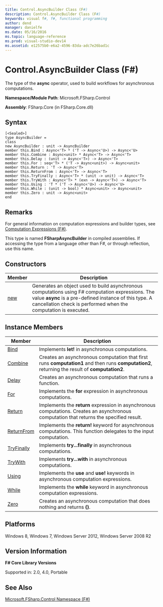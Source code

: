 ```yaml
---
title: Control.AsyncBuilder Class (F#)
description: Control.AsyncBuilder Class (F#)
keywords: visual f#, f#, functional programming
author: dend
manager: danielfe
ms.date: 05/16/2016
ms.topic: language-reference
ms.prod: visual-studio-dev14
ms.assetid: e12575b0-e6a2-4596-83da-adc7e26bad1c 
---
```


# Control.AsyncBuilder Class (F#)

The type of the **async** operator, used to build workflows for asynchronous computations.

**Namespace/Module Path**: Microsoft.FSharp.Control

**Assembly**: FSharp.Core (in FSharp.Core.dll)


## Syntax

```
[<Sealed>]
type AsyncBuilder =
class
new AsyncBuilder : unit -> AsyncBuilder
member this.Bind : Async<'T> * ('T -> Async<'U>) -> Async<'U>
member this.Combine : Async<unit> * Async<'T> -> Async<'T>
member this.Delay : (unit -> Async<'T>) -> Async<'T>
member this.For : seq<'T> * ('T -> Async<unit>) -> Async<unit>
member this.Return : 'T -> Async<'T>
member this.ReturnFrom : Async<'T> -> Async<'T>
member this.TryFinally : Async<'T> * (unit -> unit) -> Async<'T>
member this.TryWith : Async<'T> * (exn -> Async<'T>) -> Async<'T>
member this.Using : 'T * ('T -> Async<'U>) -> Async<'U>
member this.While : (unit -> bool) * Async<unit> -> Async<unit>
member this.Zero : unit -> Async<unit>
end
```

## Remarks
For general information on computation expressions and builder types, see [Computation Expressions &#40;F&#35;&#41;](Computation-Expressions-%5BFSharp%5D.md).

This type is named **FSharpAsyncBuilder** in compiled assemblies. If accessing the type from a language other than F#, or through reflection, use this name.


## Constructors


|Member|Description|
|------|-----------|
|[new](http://msdn.microsoft.com/en-us/library/8e4ea5d1-f1db-4f69-bfb9-6e6b5c5deb83)|Generates an object used to build asynchronous computations using F# computation expressions. The value **async** is a pre-defined instance of this type. A cancellation check is performed when the computation is executed.|

## Instance Members


|Member|Description|
|------|-----------|
|[Bind](http://msdn.microsoft.com/en-us/library/74deaad1-5d78-4ce7-905b-399231df02bc)|Implements **let!** in asynchronous computations.|
|[Combine](http://msdn.microsoft.com/en-us/library/26ffe7f2-31e3-475f-9042-94347187b721)|Creates an asynchronous computation that first runs **computation1** and then runs **computation2**, returning the result of **computation2**.|
|[Delay](http://msdn.microsoft.com/en-us/library/71097cf1-ce79-46f3-9756-bd153d3d44ea)|Creates an asynchronous computation that runs a function.|
|[For](http://msdn.microsoft.com/en-us/library/e49389df-b5d0-46ab-ba9c-58aa51a2bfdd)|Implements the **for** expression in asynchronous computations.|
|[Return](http://msdn.microsoft.com/en-us/library/0f90f7c3-0774-4557-8d2d-59fe70bd09ea)|Implements the **return** expression in asynchronous computations. Creates an asynchronous computation that returns the specified result.|
|[ReturnFrom](http://msdn.microsoft.com/en-us/library/f76f8b91-f194-42aa-90e9-ca26650baef2)|Implements the **return!** keyword for asynchronous computations. This function delegates to the input computation.|
|[TryFinally](http://msdn.microsoft.com/en-us/library/e82a1256-35e8-4d57-9dda-6e4e5a6f4445)|Implements **try...finally** in asynchronous computations.|
|[TryWith](http://msdn.microsoft.com/en-us/library/47fa979f-0790-40ca-bf32-96628c83f763)|Implements **try...with** in asynchronous computations.|
|[Using](http://msdn.microsoft.com/en-us/library/73b0269e-30b3-4ee6-9f38-a233809d2636)|Implements the **use** and **use!** keywords in asynchronous computation expressions.|
|[While](http://msdn.microsoft.com/en-us/library/d47c0775-5a40-4e74-a9ae-f96c5385efe7)|Implements the **while** keyword in asynchronous computation expressions.|
|[Zero](http://msdn.microsoft.com/en-us/library/8379ba80-9693-4f51-ae93-1d7c4e3e878b)|Creates an asynchronous computation that does nothing and returns **()**.|

## Platforms
Windows 8, Windows 7, Windows Server 2012, Windows Server 2008 R2


## Version Information
**F# Core Library Versions**

Supported in: 2.0, 4.0, Portable




## See Also
[Microsoft.FSharp.Control Namespace &#40;F&#35;&#41;](Microsoft.FSharp.Control-Namespace-%5BFSharp%5D.md)

